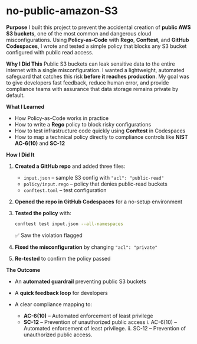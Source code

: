 # no-public-amazon-S3

**Purpose**
I built this project to prevent the accidental creation of **public AWS S3 buckets**, one of the most common and dangerous cloud misconfigurations. Using **Policy-as-Code** with **Rego**, **Conftest**, and **GitHub Codespaces**, I wrote and tested a simple policy that blocks any S3 bucket configured with public read access.

**Why I Did This**
Public S3 buckets can leak sensitive data to the entire internet with a single misconfiguration. I wanted a lightweight, automated safeguard that catches this risk **before it reaches production**.
My goal was to give developers fast feedback, reduce human error, and provide compliance teams with assurance that data storage remains private by default.

**What I Learned**

* How Policy-as-Code works in practice
* How to write a **Rego** policy to block risky configurations
* How to test infrastructure code quickly using **Conftest** in Codespaces
* How to map a technical policy directly to compliance controls like **NIST AC-6(10)** and **SC-12**

**How I Did It**

1. **Created a GitHub repo** and added three files:

   * `input.json` – sample S3 config with `"acl": "public-read"`
   * `policy/input.rego` – policy that denies public-read buckets
   * `conftest.toml` – test configuration
2. **Opened the repo in GitHub Codespaces** for a no-setup environment
3. **Tested the policy** with:

   ```bash
   conftest test input.json --all-namespaces
   ```

   ✅ Saw the violation flagged
4. **Fixed the misconfiguration** by changing `"acl": "private"`
5. **Re-tested** to confirm the policy passed

**The Outcome**

* An **automated guardrail** preventing public S3 buckets
* A **quick feedback loop** for developers
* A clear compliance mapping to:

  * **AC-6(10)** – Automated enforcement of least privilege
  * **SC-12** – Prevention of unauthorized public access
    i. AC-6(10) – Automated enforcement of least privilege.
    ii. SC-12 – Prevention of unauthorized public access.
